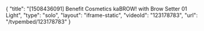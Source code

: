{
    "title": "[1508436091] Benefit Cosmetics kaBROW! with Brow Setter  01 Light",
    "type": "solo",
    "layout": "iframe-static",
    "videoId": "123178783",
    "url": "\/tvpembed\/123178783"
}